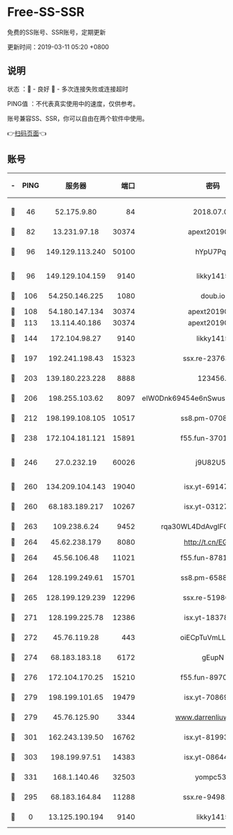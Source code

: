 # Free-SS-SSR

免费的SS账号、SSR账号，定期更新

更新时间：2019-03-11 05:20 +0800

## 说明

状态     ：🙂 - 良好 🙁 - 多次连接失败或连接超时

PING值   ：不代表真实使用中的速度，仅供参考。

账号兼容SS、SSR，你可以自由在两个软件中使用。

👉[扫码页面](https://liesauer.github.io/Free-SS-SSR/)👈

## 账号

|-|PING|服务器|端口|密码|加密方式|区域|
|:----:|:----:|:-----:|-----:|:----:|:----:|:----:|
|🙂|46|52.175.9.80|84|2018.07.07|chacha20-ietf-poly1305|HK|
|🙂|82|13.231.97.18|30374|apext2019006|chacha20|JP|
|🙂|96|149.129.113.240|50100|hYpU7PqP|chacha20-ietf-poly1305|CN|
|🙂|96|149.129.104.159|9140|likky1415|aes-256-cfb|HK|
|🙂|106|54.250.146.225|1080|doub.io|aes-256-cfb|JP|
|🙂|108|54.180.147.134|30374|apext2019006|chacha20|KR|
|🙂|113|13.114.40.186|30374|apext2019006|chacha20|JP|
|🙂|144|172.104.98.27|9140|likky1415|aes-256-cfb|JP|
|🙂|197|192.241.198.43|15323|ssx.re-23763475|aes-256-cfb|US|
|🙂|203|139.180.223.228|8888|123456..|aes-256-cfb|JP|
|🙂|206|198.255.103.62|8097|eIW0Dnk69454e6nSwuspv9DmS201tQ0D|aes-256-cfb|US|
|🙂|212|198.199.108.105|10517|ss8.pm-07082945|aes-256-cfb|US|
|🙂|238|172.104.181.121|15891|f55.fun-37015759|aes-256-cfb|SG|
|🙂|246|27.0.232.19|60026|j9U82U53|xchacha20-ietf-poly1305|HK|
|🙂|260|134.209.104.143|19040|isx.yt-69147610|aes-256-cfb|SG|
|🙂|260|68.183.189.217|10267|isx.yt-03127031|aes-256-cfb|SG|
|🙂|263|109.238.6.24|9452|rqa30WL4DdAvgIFG6Fs3znzTa|aes-256-cfb|FR|
|🙂|264|45.62.238.179|8080|http://t.cn/EGJIyrl|rc4-md5|CA|
|🙂|264|45.56.106.48|11021|f55.fun-87816355|aes-256-cfb|US|
|🙂|264|128.199.249.61|15701|ss8.pm-65889965|aes-256-cfb|SG|
|🙂|265|128.199.129.239|12296|ssx.re-51986565|aes-256-cfb|SG|
|🙂|271|128.199.225.78|12386|isx.yt-18378503|aes-256-cfb|SG|
|🙂|272|45.76.119.28|443|oiECpTuVmLLxk4Ts|aes-256-cfb|AU|
|🙂|274|68.183.183.18|6172|gEupN|aes-256-cfb|SG|
|🙂|276|172.104.170.25|15210|f55.fun-89704073|aes-256-cfb|SG|
|🙂|279|198.199.101.65|19479|isx.yt-70869887|aes-256-cfb|US|
|🙂|279|45.76.125.90|3344|www.darrenliuwei.com|aes-256-cfb|AU|
|🙂|301|162.243.139.50|16762|isx.yt-81993556|aes-256-cfb|US|
|🙂|303|198.199.97.51|14383|isx.yt-08644056|aes-256-cfb|US|
|🙂|331|168.1.140.46|32503|yompc535|aes-256-cfb|AU|
|🙂|295|68.183.164.84|11288|ssx.re-94982417|aes-256-cfb|US|
|🙁|0|13.125.190.194|9140|likky1415|aes-256-cfb|KR|
